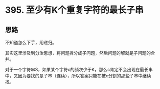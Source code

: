 # 395. 至少有K个重复字符的最长子串

## 思路

不知道怎么下手，用递归。

其实这里涉及到分治思想，将问题拆分成子问题，然后问题的解就是子问题的合并。

对于一个字符串S，如果某个字符c的频次少于K，那么c肯定不会出现在最长串中，又因为要找的是子串（连续），所以答案只能在被c分割的那些子串中继续找。
